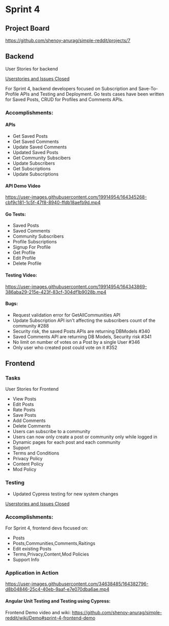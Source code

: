 # Sprint 4

## Project Board
<https://github.com/shenoy-anurag/simple-reddit/projects/7>

## Backend
User Stories for backend

[Userstories and Issues Closed](https://github.com/shenoy-anurag/simple-reddit/issues?q=is%3Aissue+is%3Aclosed+label%3Asprint4+label%3A%22User+Stories+-+BE%22)

For Sprint 4, backend developers focused on Subscription and Save-To-Profile APIs and Testing and Deployment. Go tests cases have been written for Saved Posts, CRUD for Profiles and Comments APIs.

### Accomplishments:

#### APIs
- Get Saved Posts
- Get Saved Comments
- Update Saved Comments
- Updated Saved Posts
- Get Community Subscibers
- Update Subscribers
- Get Subscriptions
- Update Subscriptions

#### API Demo Video
https://user-images.githubusercontent.com/19914954/164345268-cbf9c181-1c5f-47f8-8940-ffdb18aefb9d.mp4

#### Go Tests:
- Saved Posts
- Saved Comments
- Community Subscribers
- Profile Subscriptions
- Signup For Profile
- Get Profile
- Edit Profile
- Delete Profile

#### Testing Video:
https://user-images.githubusercontent.com/19914954/164343869-386aba29-215e-423f-83cf-304df1b9028b.mp4

#### Bugs:
- Request validation error for GetAllCommunities API
- Update Subscription API isn't affecting the subscribers count of the community #288
- Security risk, the saved Posts APIs are returning DBModels #340
- Saved Comments API are returning DB Models, Security risk #341
- No limit on number of votes on a Post by a single User #346
- Only user who created post could vote on it #352

## Frontend

### Tasks
User Stories for Frontend
- View Posts
- Edit Posts
- Rate Posts
- Save Posts
- Add Comments
- Delete Comments
- Users can subscribe to a community
- Users can now only create a post or community only while logged in
- Dynamic pages for each post and each community
- Support
- Terms and Conditions
- Privacy Policy
- Content Policy
- Mod Policy

### Testing
- Updated Cypress testing for new system changes

[Userstories and Issues Closed](https://github.com/shenoy-anurag/simple-reddit/issues?q=is%3Aissue+is%3Aclosed+label%3Asprint4+label%3A%22User+Stories+-+FE%22)

### Accomplishments:

For Sprint 4, frontend devs focused on:
- Posts
- Posts,Communities,Comments,Raitings
- Edit existing Posts
- Terms,Privacy,Content,Mod Policies
- Support Info

### Application in Action
https://user-images.githubusercontent.com/34638485/164382796-d8b04846-25c4-40eb-9aaf-e7e070dba6ae.mp4

#### Angular Unit Testing and Testing using Cypress:

Frontend Demo video and wiki: <https://github.com/shenoy-anurag/simple-reddit/wiki/Demo#sprint-4-frontend-demo>
